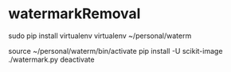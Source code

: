 # watermarkRemoval
sudo pip install virtualenv
virtualenv ~/personal/waterm

source ~/personal/waterm/bin/activate
pip install -U scikit-image
./watermark.py
deactivate